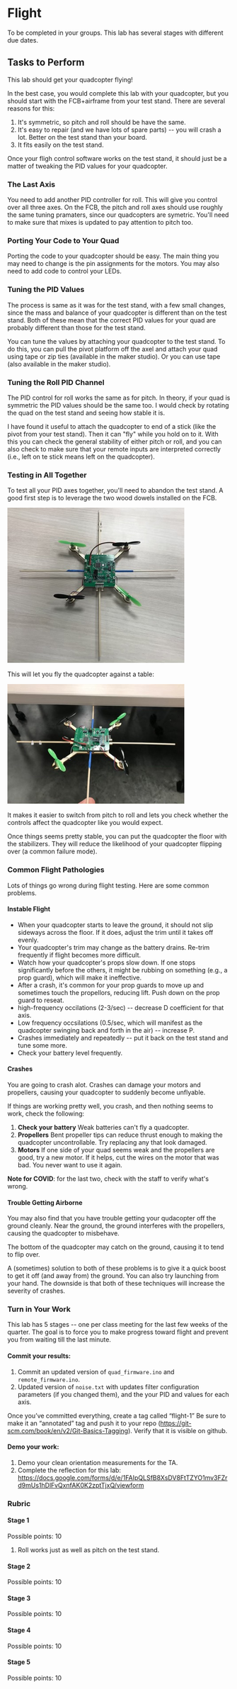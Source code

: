 # Flight

To be completed in your groups.  This lab has several stages with different due dates.

## Tasks to Perform

This lab should get your quadcopter flying!  

In the best case, you would complete this lab with your quadcopter, but you should start with the FCB+airframe from your test stand.  There are several reasons for this:

1.  It's symmetric, so pitch and roll should be have the same.
2.  It's easy to repair (and we have lots of spare parts) -- you will crash a lot.  Better on the test stand than your board.
3.  It fits easily on the test stand.

Once your fligh control software works on the test stand, it should just be a matter of tweaking the PID values for your quadcopter. 

### The Last Axis

You need to add another PID controller for roll.  This will give you control over all three axes.  On the FCB, the pitch and roll axes should use roughly the same tuning pramaters, since our quadcopters are symetric.  You'll need to make sure that mixes is updated to pay attention to pitch too.

### Porting Your Code to Your Quad

Porting the code to your quadcopter should be easy.  The main thing you may need to change is the pin assignments for the motors.  You may also need to add code to control your LEDs.

### Tuning the PID Values

The process is same as it was for the test stand, with a few small changes, since the mass and balance of your quadcopter is different than on the test stand.  Both of these mean that the correct PID values for your quad are probably different than those for the test stand.

You can tune the values by attaching your quadcopter to the test stand. To do this, you can pull the pivot platform off the axel and attach your quad using tape or zip ties (available in the maker studio).  Or you can use tape (also available in the maker studio).

### Tuning the Roll PID Channel

The PID control for roll works the same as for pitch. In theory, if your quad is symmetric the PID values should be the same too. I would check by rotating the quad on the test stand and seeing how stable it is.

I have found it useful to attach the quadcopter to end of a stick (like the pivot from your test stand).  Then it can "fly" while you hold on to it.  With this you can check the general stability of either pitch or roll, and you can also check to make sure that your remote inputs are interpreted correctly (i.e., left on te stick means left on the quadcopter).

### Testing in All Together

To test all your PID axes together, you'll need to abandon the test stand.  A good first step is to leverage the two wood dowels installed on the FCB.

![stabilizers](images/stablilzers.jpg)

This will let you  fly the quadcopter against a table:

![flying against the table](images/flying_against_the_table.jpg)

It makes it easier to switch from pitch to roll and lets you check whether the controls affect the quadcopter like you would expect.  

Once things seems pretty stable, you can put the quadcopter the floor with the stabilizers.  They  will reduce the likelihood of your quadcopter flipping over (a common failure mode).  

### Common Flight Pathologies

Lots of things go wrong during flight testing.  Here are some common problems.

#### Instable Flight

* When your quadcopter starts to leave the ground, it should not slip sideways across the floor.  If it does, adjust the trim until it takes off evenly.
* Your quadcopter's trim may change as the battery drains.  Re-trim frequently if flight becomes more difficult.
* Watch how your quadcopter's props slow down.  If one stops significantly before the others, it might be rubbing on something (e.g., a prop guard), which will make it ineffective.
* After a crash, it's common for your prop guards to move up and sometimes touch the propellors, reducing lift.  Push down on the prop guard to reseat.
* high-frequency occilations (2-3/sec) -- decrease D coefficient for that axis.
* Low frequency occsilations (0.5/sec, which will manifest as the quadcopter swinging back and forth in the air) -- increase P.
* Crashes immediately and repeatedly -- put it back on the test stand and tune some more.
* Check your battery level frequently.

#### Crashes 

You are going to crash alot. Crashes can damage your motors and propellers, causing your quadcopter to suddenly become unflyable.

If things are working pretty well, you crash, and then nothing seems to work, check the following:

1.  **Check your battery** Weak batteries can't fly a quadcopter.
2.  **Propellers** Bent propeller tips can reduce thrust enough to making the quadcopter uncontrollable.  Try replacing any that look damaged.
3.  **Motors** If one side of your quad seems weak and the propellers are good, try a new motor.  If it helps, cut the wires on the motor that was bad.  You never want to use it again.

**Note for COVID**: for the last two, check with the staff to verify what's wrong. 

#### Trouble Getting Airborne

You may also find that you have trouble getting your qudacopter off the ground cleanly.  Near the ground, the ground interferes with the propellers, causing the quadcopter to misbehave.

The bottom of the quadcopter may catch on the ground, causing it to tend to flip over.

A (sometimes) solution to both of these problems is to give it a quick boost to get it off (and away from) the ground.  You can also try launching from your hand.  The downside is that both of these techniques will increase the severity of crashes.

### Turn in Your Work

This lab has 5 stages -- one per class meeting for the last few weeks of the quarter.  The goal is to force you to make progress toward flight and prevent you from waiting till the last minute.

#### Commit your results:

1. Commit an updated version of `quad_firmware.ino` and `remote_firmware.ino`.
2. Updated version of `noise.txt` with updates filter configuration parameters
   (if you changed them), and the your PID and values for each axis.

Once you’ve committed everything, create a tag called “flight-1” Be sure to make it an “annotated” tag and push it to your repo (https://git-scm.com/book/en/v2/Git-Basics-Tagging). Verify that it is visible on github.

#### Demo your work:

1. Demo your clean orientation measurements for the TA.
2. Complete the reflection for this lab: https://docs.google.com/forms/d/e/1FAIpQLSfB8XsDV8FtTZYO1mv3FZrd9mUs1hDlFvQxnfAK0K2zptTjxQ/viewform

### Rubric


#### Stage 1

Possible points: 10

1. Roll works just as well as pitch on the test stand.

#### Stage 2

Possible points: 10

#### Stage 3

Possible points: 10

#### Stage 4

Possible points: 10

#### Stage 5

Possible points: 10

